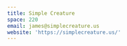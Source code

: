 ```yaml
---
title: Simple Creature
space: 220
email: james@simplecreature.us
website: 'https://simplecreature.us/'
---
```


